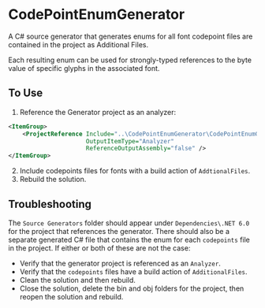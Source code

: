 # CodePointEnumGenerator

A C# source generator that generates enums for all font codepoint files are contained in the project as Additional Files.

Each resulting enum can be used for strongly-typed references to the byte value of specific glyphs in the associated font.

## To Use

1. Reference the Generator project as an analyzer:
```xml
<ItemGroup>
    <ProjectReference Include="..\CodePointEnumGenerator\CodePointEnumGenerator.csproj"
                      OutputItemType="Analyzer"
                      ReferenceOutputAssembly="false" />
</ItemGroup>
```
2. Include codepoints files for fonts with a build action of `AddtionalFiles`.
3. Rebuild the solution.

## Troubleshooting
The `Source Generators` folder should appear under `Dependencies\.NET 6.0` for the project that references the generator. There should also
be a separate generated C# file that contains the enum for each `codepoints` file in the project. If either or both of these are not the case:
- Verify that the generator project is referenced as an `Analyzer`.
- Verify that the `codepoints` files have a build action of `AdditionalFiles`.
- Clean the solution and then rebuild.
- Close the solution, delete the bin and obj folders for the project, then reopen the solution and rebuild.

